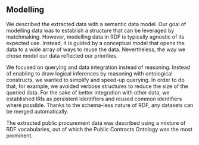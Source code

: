 ## Modelling

We described the extracted data with a semantic data model.
Our goal of modelling data was to establish a structure that can be leveraged by matchmaking.
However, modelling data in RDF is typically agnostic of its expected use.
Instead, it is guided by a conceptual model that opens the data to a wide array of ways to reuse the data.
Nevertheless, the way we chose model our data reflected our priorities.

We focused on querying and data integration instead of reasoning.
Instead of enabling to draw logical inferences by reasoning with ontological constructs, we wanted to simplify and speed-up querying.
In order to do that, for example, we avoided verbose structures to reduce the size of the queried data.
For the sake of better integration with other data, we established IRIs as persistent identifiers and reused common identifiers where possible.
Thanks to the schema-less nature of RDF, any datasets can be merged automatically.

The extracted public procurement data was described using a mixture of RDF vocabularies, out of which the Public Contracts Ontology was the most prominent.

